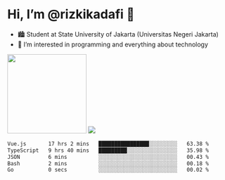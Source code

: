 # Hi, I’m @rizkikadafi 👋
- 🏙 Student at State University of Jakarta (Universitas Negeri Jakarta)
- 👀 I’m interested in programming and everything about technology
<img height="180em" src="https://github-readme-stats.vercel.app/api?username=rizkikadafi&show_icons=true&hide_border=true&&count_private=true&include_all_commits=true" />
<img src="https://github-readme-stats.vercel.app/api/top-langs/?username=rizkikadafi&show_icons=true&hide_border=true&&count_private=true&include_all_commits=true" />

<!--START_SECTION:waka-->

```txt
Vue.js       17 hrs 2 mins   ████████████████░░░░░░░░░   63.38 %
TypeScript   9 hrs 40 mins   █████████░░░░░░░░░░░░░░░░   35.98 %
JSON         6 mins          ░░░░░░░░░░░░░░░░░░░░░░░░░   00.43 %
Bash         2 mins          ░░░░░░░░░░░░░░░░░░░░░░░░░   00.18 %
Go           0 secs          ░░░░░░░░░░░░░░░░░░░░░░░░░   00.02 %
```

<!--END_SECTION:waka-->

<!---
rizkikadafi/rizkikadafi is a ✨ special ✨ repository because its `README.md` (this file) appears on your GitHub profile.
You can click the Preview link to take a look at your changes.
--->
